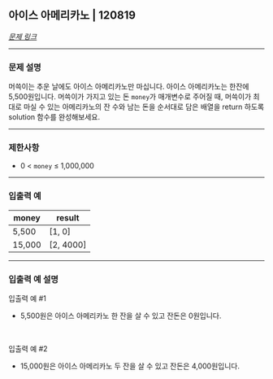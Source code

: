 ## 아이스 아메리카노 | 120819
[*문제 링크*](https://school.programmers.co.kr/learn/courses/30/lessons/120819 "아이스 아메리카노 문제 링크")
___

### 문제 설명
머쓱이는 추운 날에도 아이스 아메리카노만 마십니다. 아이스 아메리카노는 한잔에 5,500원입니다. 머쓱이가 가지고 있는 돈 `money`가 매개변수로 주어질 때, 머쓱이가 최대로 마실 수 있는 아메리카노의 잔 수와 남는 돈을 순서대로 담은 배열을 return 하도록 solution 함수를 완성해보세요.
___

### 제한사항
* 0 < `money` ≤ 1,000,000
___

### 입출력 예
money|result
---|---
5,500|[1, 0]
15,000|[2, 4000]
___

### 입출력 예 설명
입출력 예 #1
<br>
*  5,500원은 아이스 아메리카노 한 잔을 살 수 있고 잔돈은 0원입니다.

<br>

입출력 예 #2
<br>
*  15,000원은 아이스 아메리카노 두 잔을 살 수 있고 잔돈은 4,000원입니다.